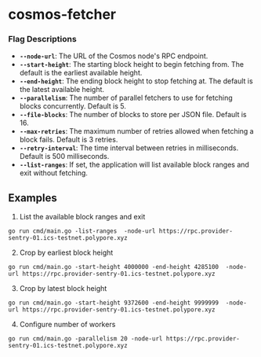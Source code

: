 # cosmos-fetcher

### Flag Descriptions

- **`--node-url`**: The URL of the Cosmos node's RPC endpoint.
- **`--start-height`**: The starting block height to begin fetching from. The default is the earliest available height.
- **`--end-height`**: The ending block height to stop fetching at. The default is the latest available height.
- **`--parallelism`**: The number of parallel fetchers to use for fetching blocks concurrently. Default is 5.
- **`--file-blocks`**: The number of blocks to store per JSON file. Default is 16.
- **`--max-retries`**: The maximum number of retries allowed when fetching a block fails. Default is 3 retries.
- **`--retry-interval`**: The time interval between retries in milliseconds. Default is 500 milliseconds.
- **`--list-ranges`**: If set, the application will list available block ranges and exit without fetching.

## Examples

1. List the available block ranges and exit
```
go run cmd/main.go -list-ranges  -node-url https://rpc.provider-sentry-01.ics-testnet.polypore.xyz
```

2. Crop by earliest block height
```
go run cmd/main.go -start-height 4000000 -end-height 4285100  -node-url https://rpc.provider-sentry-01.ics-testnet.polypore.xyz
```

3. Crop by latest block height
```
go run cmd/main.go -start-height 9372600 -end-height 9999999  -node-url https://rpc.provider-sentry-01.ics-testnet.polypore.xyz
```

4. Configure number of workers
```
go run cmd/main.go -parallelism 20 -node-url https://rpc.provider-sentry-01.ics-testnet.polypore.xyz
```
